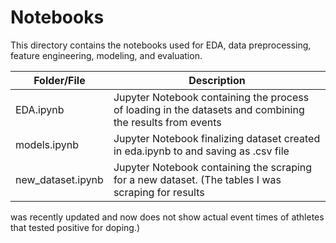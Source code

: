 # Notebooks

This directory contains the notebooks used for EDA, data preprocessing, feature engineering, modeling, and evaluation.

| Folder/File | Description |
| ---- | ----------- |
| EDA.ipynb | Jupyter Notebook containing the process of loading in the datasets and combining the results from events |
| models.ipynb | Jupyter Notebook finalizing dataset created in eda.ipynb to and saving as .csv file |
| new_dataset.ipynb | Jupyter Notebook containing the scraping for a new dataset. (The tables I was scraping for results
was recently updated and now does not show actual event times of athletes that tested positive for doping.)


